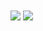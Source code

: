 <a>
  <img align="center" src="https://github-readme-stats.vercel.app/api?username=zytomorrow&border_radius=16&hide_border=true&include_all_commits=true&show_icons=true&custom_title=Hi,%20here%20is%20ZyTomorrow&count_private=true&show_owner=true&theme=gruvbox" />
</a>
<a>
  <img align="center" src="https://github-readme-stats.vercel.app/api/top-langs/?username=zytomorrow" />
</a>

